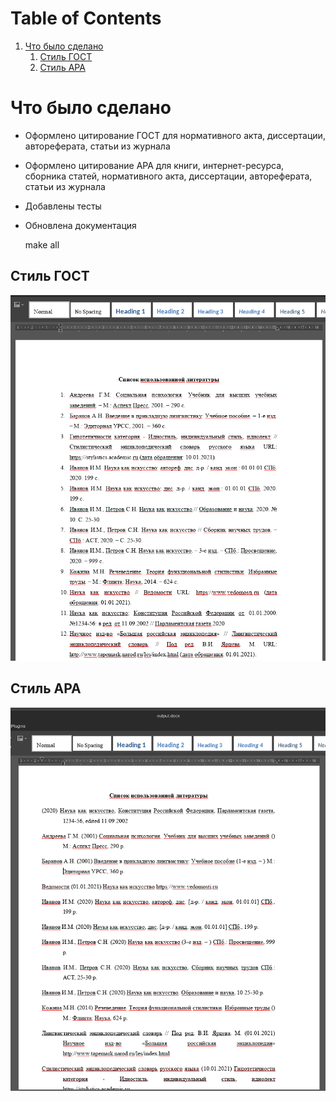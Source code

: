 
# Table of Contents

1.  [Что было сделано](#org56c39ec)
    1.  [Стиль ГОСТ](#orgc97fee3)
    2.  [Стиль APA](#orgd9a47a7)



<a id="org56c39ec"></a>

# Что было сделано

-   Оформлено цитирование ГОСТ для нормативного акта, диссертации, автореферата, статьи из журнала
-   Оформлено цитирование APA для книги, интернет-ресурса, сборника статей, нормативного акта, диссертации, автореферата, статьи из журнала
-   Добавлены тесты
-   Обновлена документация

    make all


<a id="orgc97fee3"></a>

## Стиль ГОСТ

![img](docs/gost.png)


<a id="orgd9a47a7"></a>

## Стиль APA

![img](docs/apa.png)

